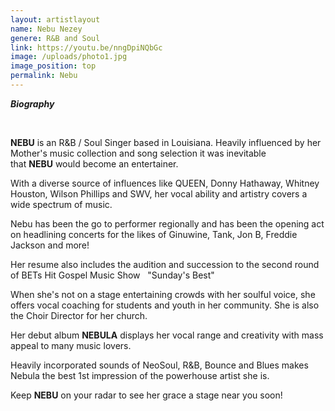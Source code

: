 ```yaml
---
layout: artistlayout
name: Nebu Nezey
genere: R&B and Soul
link: https://youtu.be/nngDpiNQbGc
image: /uploads/photo1.jpg
image_position: top
permalink: Nebu
---
```

***Biography***

&nbsp;

**NEBU**&nbsp;is an R&B / Soul Singer based in Louisiana. Heavily influenced by her Mother's music collection and song selection it was inevitable that&nbsp;**NEBU**&nbsp;would become an entertainer.&nbsp;

With a diverse source of influences like QUEEN, Donny Hathaway, Whitney Houston, Wilson Phillips and SWV, her vocal ability and artistry covers a wide spectrum of music.

Nebu has been the go to performer regionally and has been the opening act on headlining concerts for the likes of Ginuwine, Tank, Jon B, Freddie Jackson and more\!

Her resume also includes the audition and succession to the second round of BETs Hit Gospel Music Show&nbsp; &nbsp;"Sunday's Best"

When she's not on a stage entertaining crowds with her soulful voice, she offers vocal coaching for students and youth in her community. She is also the Choir Director for her church.

Her debut album&nbsp;**NEBULA**&nbsp;displays her vocal range and creativity with mass appeal to many music lovers.&nbsp;

Heavily incorporated sounds of NeoSoul, R&B, Bounce and Blues makes Nebula the best 1st impression of the powerhouse artist she is.

Keep&nbsp;**NEBU**&nbsp;on your radar to see her grace a stage near you soon\!&nbsp;

​​​​​

&nbsp;